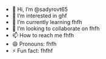 - 👋 Hi, I’m @sadyrovt65
- 👀 I’m interested in ghf
- 🌱 I’m currently learning fhfh
- 💞️ I’m looking to collaborate on fhfh
- 📫 How to reach me fhfh
- 😄 Pronouns: fhfh
- ⚡ Fun fact: fhfhf

<!---
sadyrovt65/sadyrovt65 is a ✨ special ✨ repository because its `README.md` (this file) appears on your GitHub profile.
You can click the Preview link to take a look at your changes.
--->
